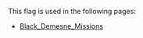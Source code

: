 This flag is used in the following pages:
 - [Black_Demesne_Missions](../missions/Black_Demesne_Missions.md)
